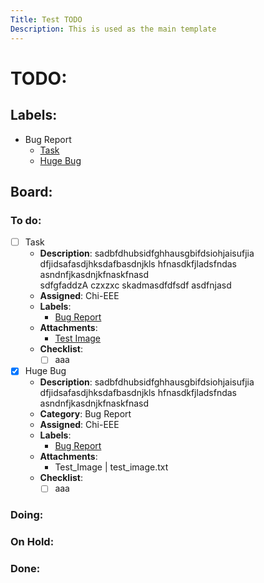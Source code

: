 ```yaml
---
Title: Test TODO
Description: This is used as the main template
---
```

# TODO:

## Labels:
- <span id="kanban_md-label-bug">Bug Report</span>  
    - [Task](#user-content-kanban_md-task-task)
    - [Huge Bug](#user-content-kanban_md-task-huge_bug)

## Board:

<!-- Kanban-MD:List -->
### To do:  
- [ ] <span id="kanban_md-task-task">Task</span>  
    - **Description**: sadbfdhubsidfghhausgbifdsiohjaisufjia dfjidsafasdjhksdafbasdnjkls hfnasdkfjladsfndas asndnfjkasdnjkfnaskfnasd  
    sdfgfaddzA
    czxzxc
    skadmasdfdfsdf
    asdfnjasd
    - **Assigned**: Chi-EEE  
    - **Labels**:  
        - [Bug Report](#kanban_md-label-bug)
    - **Attachments**:  
        -  [Test Image](other_file.md)  
    - **Checklist**:  
        - [ ] aaa  
- [x] <span id="kanban_md-task-huge_bug">Huge Bug</span>  
    - **Description**: sadbfdhubsidfghhausgbifdsiohjaisufjia dfjidsafasdjhksdafbasdnjkls hfnasdkfjladsfndas asndnfjkasdnjkfnaskfnasd  
    - **Category**: Bug Report  
    - **Assigned**: Chi-EEE  
    - **Labels**:  
        - [Bug Report](#kanban_md-label-bug)
    - **Attachments**:  
        -  Test_Image | test_image.txt  
    - **Checklist**:  
        - [ ] aaa  

<!-- Kanban-MD:List -->
### Doing:

<!-- Kanban-MD:List -->
### On Hold:

<!-- Kanban-MD:List -->
### Done:
